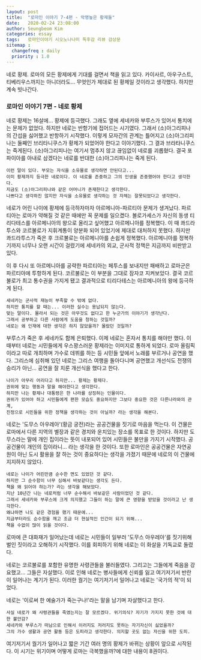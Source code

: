 ```yaml
---
layout: post
title:  "로마인 이야기 7-4편 - 악명높은 황제들"
date:   2020-02-24 23:08:00
author: Seungbeom Kim
categories: essay
tags:	로마인이야기 시오노나나미 독후감 리뷰 감상문
sitemap :
  changefreq : daily
  priority : 1.0
---
```


네로 황제. 로마의 모든 황제에게 기대를 걸면서 책을 읽고 있다. 카이사르, 아우구스트, 티베리우스까지는 아니더라도... 무엇인가 제대로 된 황제일 것이라고 생각했다. 하지만 계속 빗나간다.

### 로마인 이야기 7편 - 네로 황제

네로 황제는 16살에... 황제에 등극했다. 그래도 옆에 세네카와 부루스가 있어서 통치에는 문제가 없었다. 하지만 네로는 반항기에 접어드는 시기였다. 그래서 (소)아그리피나의 간섭을 싫어했고 반항하기 시작했다. 이렇게 모자간의 관계는 틀어지고 (소)아그리피나는 둘째인 브리타니쿠스가 황제가 되었어야 한다고 이야기했다. 그 결과 브라타니쿠스는 죽게된다. (소)아그리피나는 여기서 멈추지 않고 끊임없이 네로를 괴롭혔다. 결국 포파이아를 아내로 삼겠다는 네로를 반대한 (소)아그리피나는 죽게 된다.

```
이런 말이 있다. 부모는 자식을 소유물로 생각하면 안된다고...
이미 황제까지 등극한 네로이다. 이 네로를 존중하고 그의 인생을 존중했어야 한다고 생각한다.
지금도 (소)아그리피나와 같은 어머니가 존재한다고 생각한다.
나쁘다고 생각하진 않지만 자식을 소유물로 생각하는 것 자체는 잘못되었다고 생각한다.
```

네로가 어린 나이에 황제에 등극하자마자 아르메니아-파르티아 문제가 생겨났다. 파르티아는 로마가 약해질 것 같은 때에만 꼭 문제를 일으켰다. 볼로가세스가 자신의 동생 티리다테스를 아르메니아의 왕으로 올리고 싶어했고 아르메니아를 정복했다. 이 때 콰드라투스와 코르불로가 지휘계통이 양분화 되어 있었기에 제대로 대처하지 못했다. 하지만 콰드라투스가 죽은 후 크르불로는 아르메니아를 손쉽게 정복했다. 아르메니아를 정복하기까지 너무나 오랜 시간이 걸렸기에 세네카의 외교, 군사적 정책은 지금까지 비판받고 있다.

이 후 다시 또 아르메니아를 공략한 파르티아는 페투스를 보내지만 패배하고 로마군은 파르티아에 투항하게 된다. 코르불로는 이 부분을 그대로 잠자코 지켜보았다. 결국 코르불로가 최고 통수권을 가지게 됐고 결과적으로 티리다테스는 아르메니아의 왕에 등극하게 된다.

```
세네카는 군사적 재능이 부족할 수 밖에 없다.
하지만 통치를 할 때는... 이러한 실수는 용납되지 않는다.
맞는 말이다. 몰라서 되는 것은 아무것도 없다고 한 누군가의 이야기가 생각난다.
그래서 공부하고 다른 사람에게 도움을 청하는 것일까?
네로는 왜 인재에 대한 생각은 하지 않았을까? 몰랐던 것일까?
```
부루스가 죽은 후 세네카도 함께 은퇴했다. 이제 네로는 혼자서 통치를 해야만 했다. 이 때부터 네로는 시민들에게 우스꽝스러운 황제라는 이미지로 통하게 되었다. 로마 올림픽이라고 따로 개최하며 가수로 데뷔를 하는 등 시민들 앞에서 노래를 부르거나 공연을 했다. 그리스에 심취해 있던 네로는 그리스 여행을 돌아다니며 공연했고 개선식도 전쟁의 승리가 아닌... 공연을 잘 치룬 개선식을 했다고 한다.

```
나이가 아무리 어리다고 하지만... 황제는 황제다.
권위에 맞는 행동과 말을 해야한다고 생각한다.
하지만 나는 황제나 대통령은 한 나라를 상징하는 인물이다.
권위가 있어야 하고 시민들에게 편한 모습도 중요하지만 그보다 중요한 것은 다른나라와의 관계,
진정으로 시민들을 위한 정책을 생각하는 것이 아닐까? 라는 생각을 해본다.
```

네로는 '도무스 아우레아'(황금 궁전)라는 공공건물을 짓기로 마음을 먹는다. 이 건물은 로마에서 다른 지역의 별장과 같은 경치와 운치있는 장소를 목표로 한 것이다. 하지만 도무스라는 말에 개인 집이라는 뜻이 내포되어 있어 시민들은 불만을 가지기 시작했다. 공공건물이 개인의 집이라니... 라는 생각을 한 것이다. 또한 로마인은 공공건물은 자연공원이 아닌 도시 활용을 잘 하는 것이 중요하다는 생각을 가졌기 때문에 네로의 이 건물에 지지하지 않았다.

```
네로는 나이가 어린만큼 순수한 면도 있었던 것 같다.
하지만 그 순수함이 너무 심해서 바보같다는 생각도 든다.
책을 왜 읽어야 하는가? 라는 생각을 해보았다.
지난 10년간 나는 네로처럼 너무 순수해서 바보같은 사람이었던 것 같다.
그래서 세네카와 부루스에 크게 의지했고 그들이 하는 말에 큰 영향을 받았을 것이라고 난 생각한다.
왜냐하면 나도 같은 경험을 했기 때문에...
지금부터라도 순수함을 깨고 조금 더 현실적인 인간이 되기 위해...
책을 수없이 많이 읽을 것이다.
```

로마에 큰 대화재가 일어났는데 네로는 시민들이 일부러 '도무스 아우레아'를 짓기위해 벌인 짓이라고 오해하기 시작했다. 이를 회피하기 위해 네로는 이 화살을 기독교로 돌렸다.

네로는 코르불로를 포함한 유명한 사령관들을 불러들였다. 그리고는 그들에게 죽음을 강요했고... 그들은 자살했다. 이로 인해 네로는 병사들에게 신뢰를 잃고 여기저기서 반란이 일어나는 계기가 된다. 이러한 궐기는 여기저기서 일어나고 네로는 '국가의 적'이 되었다.

네로는 '이로써 한 예술가가 죽는구나!'라는 말을 남기며 자살했다고 한다.

```
사실 네로가 왜 사령관들을 죽였는지는 잘 모르겠다. 위기의식? 자기가 가지지 못한 것에 대한 불안감?
세네카와 부루스가 떠남으로 인해서 이러지도 저러지도 못하는 자기자신이 싫었을까?
그의 가수 생활과 공연 활동 등은 도피라고 생각한다. 의지할 곳도 없는 자신을 위한 도피.
```

여기저기서 궐기가 일어나고 짧은 기간 여러 명의 황제가 바뀌는 상황이 앞으로 시작된다. 이 시기는 위기이며 어떻게 로마는 극복했을까?에 대한 내용이 8권이다.
